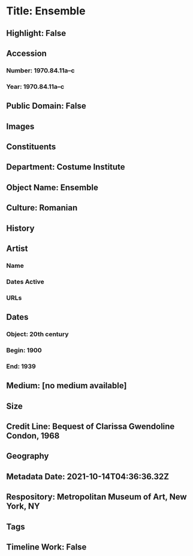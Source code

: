 # Title: Ensemble
## Highlight: False
## Accession
### Number: 1970.84.11a–c
### Year: 1970.84.11a–c
## Public Domain: False
## Images
## Constituents
## Department: Costume Institute
## Object Name: Ensemble
## Culture: Romanian
## History
## Artist
### Name
### Dates Active
### URLs
## Dates
### Object: 20th century
### Begin: 1900
### End: 1939
## Medium: [no medium available]
## Size
## Credit Line: Bequest of Clarissa Gwendoline Condon, 1968
## Geography
## Metadata Date: 2021-10-14T04:36:36.32Z
## Respository: Metropolitan Museum of Art, New York, NY
## Tags
## Timeline Work: False